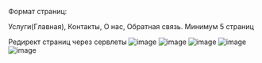 Формат страниц:

Услуги(Главная),
Контакты,
О нас,
Обратная связь.
Минимум 5 страниц

Редирект страниц через сервлеты
![image](https://github.com/user-attachments/assets/16d5fddb-8947-4792-9bee-088b4f7f2bd1)
![image](https://github.com/user-attachments/assets/7138d519-752a-4a6c-87d0-183116087a7e)
![image](https://github.com/user-attachments/assets/ef5e9321-b02b-40a5-bf0d-82261a6e9ef6)
![image](https://github.com/user-attachments/assets/08c2885e-bd03-4040-9706-56b9ea914799)
![image](https://github.com/user-attachments/assets/a5223f3e-250f-4afd-bcfe-afce5e0fc69e)
